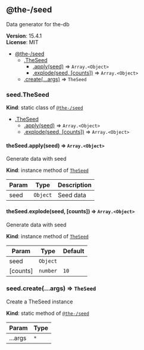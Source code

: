 <!--- Code generated by @the-/script-doc. DO NOT EDIT. -->

<a name="module_@the-/seed"></a>

## @the-/seed
Data generator for the-db

**Version**: 15.4.1  
**License**: MIT  

* [@the-/seed](#module_@the-/seed)
    * [.TheSeed](#module_@the-/seed.TheSeed)
        * [.apply(seed)](#module_@the-/seed.TheSeed+apply) ⇒ <code>Array.&lt;Object&gt;</code>
        * [.explode(seed, [counts])](#module_@the-/seed.TheSeed+explode) ⇒ <code>Array.&lt;Object&gt;</code>
    * [.create(...args)](#module_@the-/seed.create) ⇒ <code>TheSeed</code>

<a name="module_@the-/seed.TheSeed"></a>

### seed.TheSeed
**Kind**: static class of [<code>@the-/seed</code>](#module_@the-/seed)  

* [.TheSeed](#module_@the-/seed.TheSeed)
    * [.apply(seed)](#module_@the-/seed.TheSeed+apply) ⇒ <code>Array.&lt;Object&gt;</code>
    * [.explode(seed, [counts])](#module_@the-/seed.TheSeed+explode) ⇒ <code>Array.&lt;Object&gt;</code>

<a name="module_@the-/seed.TheSeed+apply"></a>

#### theSeed.apply(seed) ⇒ <code>Array.&lt;Object&gt;</code>
Generate data with seed

**Kind**: instance method of [<code>TheSeed</code>](#module_@the-/seed.TheSeed)  

| Param | Type | Description |
| --- | --- | --- |
| seed | <code>Object</code> | Seed data |

<a name="module_@the-/seed.TheSeed+explode"></a>

#### theSeed.explode(seed, [counts]) ⇒ <code>Array.&lt;Object&gt;</code>
Generate data with seed

**Kind**: instance method of [<code>TheSeed</code>](#module_@the-/seed.TheSeed)  

| Param | Type | Default |
| --- | --- | --- |
| seed | <code>Object</code> |  | 
| [counts] | <code>number</code> | <code>10</code> | 

<a name="module_@the-/seed.create"></a>

### seed.create(...args) ⇒ <code>TheSeed</code>
Create a TheSeed instance

**Kind**: static method of [<code>@the-/seed</code>](#module_@the-/seed)  

| Param | Type |
| --- | --- |
| ...args | <code>\*</code> |
